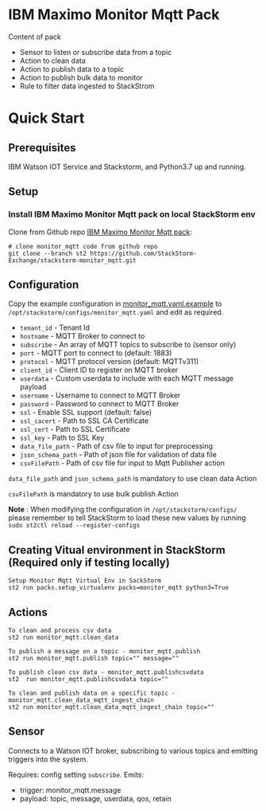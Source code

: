 # IBM Maximo Monitor Mqtt Pack

Content of pack

- Sensor to listen or subscribe data from a topic
- Action to clean data 
- Action to publish data to a topic
- Action to publish bulk data to monitor
- Rule to filter data ingested to StackStrom


# <a name="QuickStart"></a> Quick Start
## Prerequisites

IBM Watson IOT Service and Stackstorm, and Python3.7 up and running.

## Setup

### Install IBM Maximo Monitor Mqtt pack on local StackStorm env
 Clone from Github repo [IBM Maximo Monitor Mqtt pack](https://github.com/StackStorm-Exchange/stackstorm-monitor_mqtt.git):

    
    # clone monitor_mqtt code from github repo
    git clone --branch st2 https://github.com/StackStorm-Exchange/stackstorm-monitor_mqtt.git
    

## Configuration

Copy the example configuration in [monitor_mqtt.yaml.example](https://github.com/StackStorm-Exchange/stackstorm-monitor_mqtt/blob/master/monitor_mqtt.yaml.example)
to `/opt/stackstorm/configs/monitor_mqtt.yaml` and edit as required.

* `tenant_id` - Tenant Id
* `hostname` - MQTT Broker to connect to
* `subscribe` - An array of MQTT topics to subscribe to (sensor only)
* `port` - MQTT port to connect to (default: 1883)
* `protocol` - MQTT protocol version (default: MQTTv311)
* `client_id` - Client ID to register on MQTT broker
* `userdata` - Custom userdata to include with each MQTT message payload
* `username` - Username to connect to MQTT Broker
* `password` - Password to connect to MQTT Broker
* `ssl` - Enable SSL support (default: false)
* `ssl_cacert` - Path to SSL CA Certificate
* `ssl_cert` - Path to SSL Certificate
* `ssl_key` - Path to SSL Key
* `data_file_path` - Path of csv file to input for preprocessing 
* `json_schema_path` - Path of json file for validation of data file
* `csvFilePath` - Path of csv file for input to Mqtt Publisher action


`data_file_path` and `json_schema_path` is mandatory to use clean data Action

`csvFilePath` is mandatory to use bulk publish Action

**Note** : When modifying the configuration in `/opt/stackstorm/configs/` please
           remember to tell StackStorm to load these new values by running
           `sudo st2ctl reload --register-configs`

## Creating Vitual environment in StackStorm (Required only if testing locally)

    
    Setup Monitor Mqtt Virtual Env in SackStorm 
    st2 run packs.setup_virtualenv packs=monitor_mqtt python3=True
    
## Actions
 
    To clean and process csv data
    st2 run monitor_mqtt.clean_data

    To publish a message on a topic - monitor_mqtt.publish
    st2 run monitor_mqtt.publish topic="" message=""

    To publish clean csv data - monitor_mqtt.publishcsvdata
    st2  run monitor_mqtt.publishcsvdata topic=""

    To clean and publish data on a specific topic - monitor_mqtt.clean_data_mqtt_ingest_chain
    st2 run monitor_mqtt.clean_data_mqtt_ingest_chain topic=""

## Sensor

Connects to a Watson IOT broker, subscribing to various topics and emitting triggers
into the system.

Requires: config setting `subscribe`.
Emits:

* trigger: monitor_mqtt.message
* payload: topic, message, userdata, qos, retain